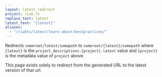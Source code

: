 ```yaml
---
layout: latest_redirect
project: riak_ts
replace_text: latest
latest_text: "{latest}"
aliases:
  - "/riakts/latest/learn-about/bestpractices/"
---
```


Redirects `someroot/latest/somepath` to `someroot/{latest}/somepath` 
where `{latest}` is the `project_descriptions.{project}.latest` value
and `{project}` is the metadata value of `project` above.

This page exists solely to redirect from the generated URL to the latest version of
that url.




